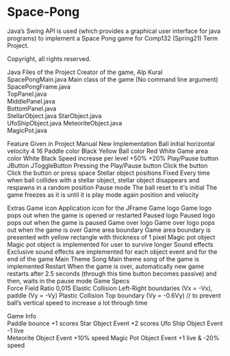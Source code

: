# Space-Pong
Java’s Swing API is used (which provides a graphical user interface for java programs) to implement a Space Pong game for Comp132 (Spring21) Term Project. 

Copyright, all rights reserved. 

 Java Files of the Project	   Creator of the game, Alp Kural
 SpacePongMain.java	           Main class of the game (No command line argument)
 SpacePongFrame.java	
 TopPanel.java	
 MiddlePanel.java	
 BottomPanel.java	
 StellarObject.java	
 StarObject.java	
 UfoShipObject.java	
 MeteoriteObject.java	
 MagicPot.java	

 Feature	                            Given in Project Manual	         New Implementation
 Ball initial horizontal velocity	    4	                               16
 Paddle color	                        Black	                           Yellow
 Ball color	                          Red	                             White
 Game area color                    	White	                           Black
 Speed increase per level	            +50%	                           +20%
 Play/Pause button	                  JButton	                         JToggleButton
 Pressing the Play/Pause button	      Click the button	               Click the button or press space
 Stellar object positions	            Fixed	                           Every time when ball collides with a stellar object, stellar object disappears
                                                                       and respawns in a random position
 Pause mode	                          The ball reset to it's initial   The game freezes as it is until it is play mode again
                                      position and velocity	 
                                      
 Extras	
 Game icon	              Application icon for the JFrame
 Game logo	              Game logo pops out when the game is opened or restarted
 Paused logo	            Paused logo pops out when the game is paused
 Game over logo	          Game over logo pops out when the game is over 
 Game area boundary  	    Game area boundary is presented with yellow rectangle with thickness of 1 pixel 
 Magic pot object 	      Magic pot object is implemented for user to survive longer 
 Sound effects 	          Exclusive sound effects are implemented for each object event and for the end of the game 
 Main Theme Song  	      Main theme song of the game is implemented 
 Restart	                When the game is over, automatically new game restarts after 2.5 seconds (through this time button becomes passive) and 
                          then, waits in the pause mode
 Game Specs 	  
 Force Field Ratio 	      0,015
 Elastic Collision 	      Left-Right boundaries (Vx = -Vx), paddle (Vy = -Vy)
 Plastic Collision 	      Top boundary (Vy = -0.6Vy) // to prevent ball’s vertical speed to increase a lot through time 

 Game Info	  
 Paddle bounce 	          +1 scores 
 Star Object Event 	      +2 scores 
 Ufo Ship Object Event    -1 live  
 Meteorite Object Event   +10% speed 
 Magic Pot Object Event   +1 live & -20% speed 
 
